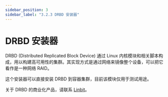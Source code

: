 ```yaml
---
sidebar_position: 3
sidebar_label: "3.2.3 DRBD 安装器"
---
```


# DRBD 安装器

DRBD (Distributed Replicated Block Device) 通过 Linux 内核模块和相关脚本构成，用以构建高可用性的集群。其实现方式是通过网络来镜像整个设备，可以把它看作是一种网络 RAID。

这个安装器可以直接安装 DRBD 到容器集群，目前该模块仅用于测试用途。

关于 DRBD 的商业化产品，请联系 [Linbit](https://linbit.com/contact-us/)。
